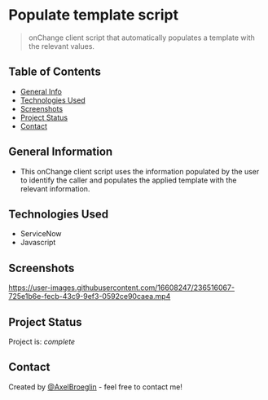 # Populate template script
> onChange client script that automatically populates a template with the relevant values.

## Table of Contents
* [General Info](#general-information)
* [Technologies Used](#technologies-used)
* [Screenshots](#screenshots) 
* [Project Status](#project-status)
* [Contact](#contact)


## General Information
- This onChange client script uses the information populated by the user to identify the caller and populates the applied template with the relevant information.

## Technologies Used
- ServiceNow
- Javascript


## Screenshots
https://user-images.githubusercontent.com/16608247/236516067-725e1b6e-fecb-43c9-9ef3-0592ce90caea.mp4


## Project Status
Project is: _complete_


## Contact
Created by [@AxelBroeglin](https://www.axelbroeglin.dev) - feel free to contact me!
